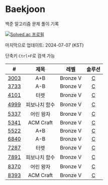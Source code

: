 # Baekjoon

백준 알고리즘 문제 풀이 기록

[![Solved.ac 프로필](http://mazassumnida.wtf/api/v2/generate_badge?boj=hsk66)](https://solved.ac/hsk66)

마지막으로 업데이트: 2024-07-07 (KST)

단축키 `Ctrl+F`로 검색 가능

| # | 제목 | 레벨 | 솔루션 |
|:---:|:---:|:---:|:---:|
| [3003](https://www.acmicpc.net/problem/3003) | A+B | Bronze V | [C](https://github.com/Bekijun/summerstudy/blob/337b5d625ec7674cc19c37aca7a1761e1e4e6255/bronze/3003.c) |
| [3733](https://www.acmicpc.net/problem/3733) | A-B | Bronze V | [C](https://github.com/Bekijun/summerstudy/blob/337b5d625ec7674cc19c37aca7a1761e1e4e6255/bronze/3733.c) |
| [4101](https://www.acmicpc.net/problem/4101) | 터렛 | Bronze V | [C](https://github.com/Bekijun/summerstudy/blob/337b5d625ec7674cc19c37aca7a1761e1e4e6255/bronze/4101.c) |
| [4999](https://www.acmicpc.net/problem/4999) | 피보나치 함수 | Bronze V  | [C](https://github.com/Bekijun/summerstudy/blob/337b5d625ec7674cc19c37aca7a1761e1e4e6255/bronze/4999.c) |
| [5337](https://www.acmicpc.net/problem/5337) | 어린 왕자 | Bronze V  | [C](https://github.com/Bekijun/summerstudy/blob/337b5d625ec7674cc19c37aca7a1761e1e4e6255/bronze/5337.c) |
| [5341](https://www.acmicpc.net/problem/5341) | ACM Craft | Bronze V  | [C](https://github.com/Bekijun/summerstudy/blob/337b5d625ec7674cc19c37aca7a1761e1e4e6255/bronze/5341.c) |
| [5522](https://www.acmicpc.net/problem/5522) | A+B | Bronze V | [C](https://github.com/Bekijun/summerstudy/blob/337b5d625ec7674cc19c37aca7a1761e1e4e6255/bronze/5522.c) |
| [6840](https://www.acmicpc.net/problem/6840) | A-B | Bronze V | [C](https://github.com/Bekijun/summerstudy/blob/337b5d625ec7674cc19c37aca7a1761e1e4e6255/bronze/6840.c) |
| [7287](https://www.acmicpc.net/problem/7287) | 터렛 | Bronze V | [C](https://github.com/Bekijun/summerstudy/blob/337b5d625ec7674cc19c37aca7a1761e1e4e6255/bronze/7287.c) |
| [7891](https://www.acmicpc.net/problem/7891) | 피보나치 함수 | Bronze V  | [C](https://github.com/Bekijun/summerstudy/blob/337b5d625ec7674cc19c37aca7a1761e1e4e6255/bronze/7891.c) |
| [8370](https://www.acmicpc.net/problem/8370) | 어린 왕자 | Bronze V  | [C](https://github.com/Bekijun/summerstudy/blob/337b5d625ec7674cc19c37aca7a1761e1e4e6255/bronze/8370.c) |
| [8393](https://www.acmicpc.net/problem/8393) | ACM Craft | Bronze V  | [C](https://github.com/Bekijun/summerstudy/blob/337b5d625ec7674cc19c37aca7a1761e1e4e6255/bronze/8393.c) |
